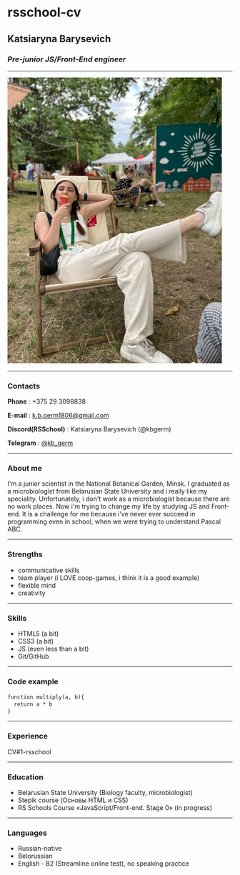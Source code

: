 # rsschool-cv
## Katsiaryna Barysevich
### _Pre-junior JS/Front-End engineer_
--------
![Photo of me eating an ice-cream](./imgonline-com-ua-Resize-j14KlSrFuDeVj.jpg)

--------
### **Contacts**

**Phone** : +375 29 3098838

**E-mail** : k.b.germ1806@gmail.com 

**Discord(RSSchool)** : Katsiaryna Barysevich (@kbgerm) 

**Telegram** : [@kb_germ](https://t.me/kb_germ)

--------
### **About me** 
I'm a junior scientist in the National Botanical Garden, Minsk. I graduated as a microbiologist from Belarusian State University and i really like my speciality. Unfortunately, i don't work as a microbiologist because there are no work places.
Now i'm trying to change my life by studying JS and Front-end. It is a challenge for me because i've never ever succeed in programming even in school, when we were trying to understand Pascal ABC. 

--------
### **Strengths**

* communicative skills
* team player (i LOVE coop-games, i think it is a good example)
* flexible mind
* creativity

--------
### **Skills**
* HTML5 (a bit)
* CSS3 (a bit)
* JS (even less than a bit)
* Git/GitHub

--------
### **Code example**
```
function multiply(a, b){
  return a * b
}
```
--------
### **Experience** 
CV#1-rsschool

--------
### **Education**
* Belarusian State University (Biology faculty, microbiologist)
* Stepik course (Основы HTML и CSS)
* RS Schools Course «JavaScript/Front-end. Stage 0» (in progress)

--------
### **Languages**
* Russian-native
* Belorussian
* English - B2 (Streamline online test), no speaking practice
